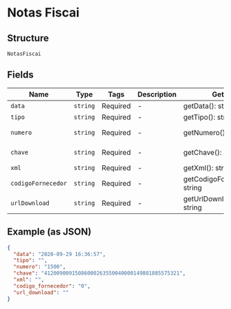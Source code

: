 
# Notas Fiscai

## Structure

`NotasFiscai`

## Fields

| Name | Type | Tags | Description | Getter | Setter |
|  --- | --- | --- | --- | --- | --- |
| `data` | `string` | Required | - | getData(): string | setData(string data): void |
| `tipo` | `string` | Required | - | getTipo(): string | setTipo(string tipo): void |
| `numero` | `string` | Required | - | getNumero(): string | setNumero(string numero): void |
| `chave` | `string` | Required | - | getChave(): string | setChave(string chave): void |
| `xml` | `string` | Required | - | getXml(): string | setXml(string xml): void |
| `codigoFornecedor` | `string` | Required | - | getCodigoFornecedor(): string | setCodigoFornecedor(string codigoFornecedor): void |
| `urlDownload` | `string` | Required | - | getUrlDownload(): string | setUrlDownload(string urlDownload): void |

## Example (as JSON)

```json
{
  "data": "2020-09-29 16:36:57",
  "tipo": "",
  "numero": "1500",
  "chave": "41200900915086000263550040000149881885575321",
  "xml": "",
  "codigo_fornecedor": "0",
  "url_download": ""
}
```


